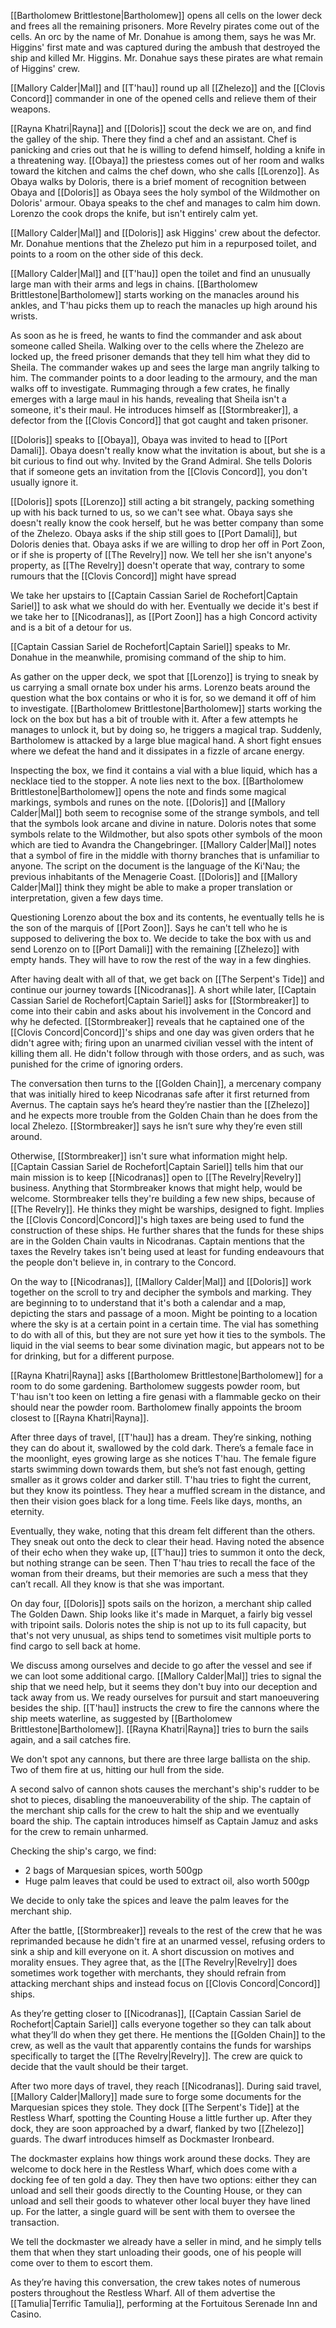 [[Bartholomew Brittlestone|Bartholomew]] opens all cells on the lower deck and frees all the remaining prisoners. More Revelry pirates come out of the cells. An orc by the name of Mr. Donahue is among them, says he was Mr. Higgins' first mate and was captured during the ambush that destroyed the ship and killed Mr. Higgins. Mr. Donahue says these pirates are what remain of Higgins' crew.

[[Mallory Calder|Mal]] and [[T'hau]] round up all [[Zhelezo]] and the [[Clovis Concord]] commander in one of the opened cells and relieve them of their weapons.

[[Rayna Khatri|Rayna]] and [[Doloris]] scout the deck we are on, and find the galley of the ship. There they find a chef and an assistant. Chef is panicking and cries out that he is willing to defend himself, holding a knife in a threatening way. [[Obaya]] the priestess comes out of her room and walks toward the kitchen and calms the chef down, who she calls [[Lorenzo]]. As Obaya walks by Doloris, there is a brief moment of recognition between Obaya and [[Doloris]] as Obaya sees the holy symbol of the Wildmother on Doloris' armour. Obaya speaks to the chef and manages to calm him down. Lorenzo the cook drops the knife, but isn't entirely calm yet.

[[Mallory Calder|Mal]] and [[Doloris]] ask Higgins' crew about the defector. Mr. Donahue mentions that the Zhelezo put him in a repurposed toilet, and points to a room on the other side of this deck.

[[Mallory Calder|Mal]] and [[T'hau]] open the toilet and find an unusually large man with their arms and legs in chains. [[Bartholomew Brittlestone|Bartholomew]] starts working on the manacles around his ankles, and T'hau picks them up to reach the manacles up high around his wrists. 

As soon as he is freed, he wants to find the commander and ask about someone called Sheila. Walking over to the cells where the Zhelezo are locked up, the freed prisoner demands that they tell him what they did to Sheila. The commander wakes up and sees the large man angrily talking to him. The commander points to a door leading to the armoury, and the man walks off to investigate. Rummaging through a few crates, he finally emerges with a large maul in his hands, revealing that Sheila isn't a someone, it's their maul. He introduces himself as [[Stormbreaker]], a defector from the [[Clovis Concord]] that got caught and taken prisoner.

[[Doloris]] speaks to [[Obaya]], Obaya was invited to head to [[Port Damali]]. Obaya doesn't really know what the invitation is about, but she is a bit curious to find out why. Invited by the Grand Admiral. She tells Doloris that if someone gets an invitation from the [[Clovis Concord]], you don't usually ignore it.

[[Doloris]] spots [[Lorenzo]] still acting a bit strangely, packing something up with his back turned to us, so we can't see what. Obaya says she doesn't really know the cook herself, but he was better company than some of the Zhelezo. Obaya asks if the ship still goes to [[Port Damali]], but Doloris denies that. Obaya asks if we are willing to drop her off in Port Zoon, or if she is property of [[The Revelry]] now. We tell her she isn't anyone's property, as [[The Revelry]] doesn't operate that way, contrary to some rumours that the [[Clovis Concord]] might have spread

We take her upstairs to [[Captain Cassian Sariel de Rochefort|Captain Sariel]] to ask what we should do with her. Eventually we decide it's best if we take her to [[Nicodranas]], as [[Port Zoon]] has a high Concord activity and is a bit of a detour for us.

[[Captain Cassian Sariel de Rochefort|Captain Sariel]] speaks to Mr. Donahue in the meanwhile, promising command of the ship to him.

As gather on the upper deck, we spot that [[Lorenzo]] is trying to sneak by us carrying a small ornate box under his arms. Lorenzo beats around the question what the box contains or who it is for, so we demand it off of him to investigate. [[Bartholomew Brittlestone|Bartholomew]] starts working the lock on the box but has a bit of trouble with it. After a few attempts he manages to unlock it, but by doing so, he triggers a magical trap. Suddenly, Bartholomew is attacked by a large blue magical hand. A short fight ensues where we defeat the hand and it dissipates in a fizzle of arcane energy.

Inspecting the box, we find it contains a vial with a blue liquid, which has a necklace tied to the stopper. A note lies next to the box. [[Bartholomew Brittlestone|Bartholomew]] opens the note and finds some magical markings, symbols and runes on the note. [[Doloris]] and [[Mallory Calder|Mal]] both seem to recognise some of the strange symbols, and tell that the symbols look arcane and divine in nature. Doloris notes that some symbols relate to the Wildmother, but also spots other symbols of the moon which are tied to Avandra the Changebringer. [[Mallory Calder|Mal]] notes that a symbol of fire in the middle with thorny branches that is unfamiliar to anyone. The script on the document is the language of the Ki'Nau; the previous inhabitants of the Menagerie Coast. [[Doloris]] and [[Mallory Calder|Mal]] think they might be able to make a proper translation or interpretation, given a few days time.

Questioning Lorenzo about the box and its contents, he eventually tells he is the son of the marquis of [[Port Zoon]]. Says he can't tell who he is supposed to delivering the box to. We decide to take the box with us and send Lorenzo on to [[Port Damali]] with the remaining [[Zhelezo]] with empty hands. They will have to row the rest of the way in a few dinghies.

After having dealt with all of that, we get back on [[The Serpent's Tide]] and continue our journey towards [[Nicodranas]]. A short while later, [[Captain Cassian Sariel de Rochefort|Captain Sariel]] asks for [[Stormbreaker]] to come into their cabin and asks about his involvement in the Concord and why he defected. [[Stormbreaker]] reveals that he captained one of the [[Clovis Concord|Concord]]'s ships and one day was given orders that he didn't agree with; firing upon an unarmed civilian vessel with the intent of killing them all. He didn't follow through with those orders, and as such, was punished for the crime of ignoring orders.

The conversation then turns to the [[Golden Chain]], a mercenary company that was initially hired to keep Nicodranas safe after it first returned from Avernus. The captain says he’s heard they’re nastier than the [[Zhelezo]] and he expects more trouble from the Golden Chain than he does from the local Zhelezo. [[Stormbreaker]] says he isn’t sure why they’re even still around.

Otherwise, [[Stormbreaker]] isn't sure what information might help. [[Captain Cassian Sariel de Rochefort|Captain Sariel]] tells him that our main mission is to keep [[Nicodranas]] open to [[The Revelry|Revelry]] business. Anything that Stormbreaker knows that might help, would be welcome. Stormbreaker tells they're building a few new ships, because of [[The Revelry]]. He thinks they might be warships, designed to fight. Implies the [[Clovis Concord|Concord]]'s high taxes are being used to fund the construction of these ships. He further shares that the funds for these ships are in the Golden Chain vaults in Nicodranas. Captain mentions that the taxes the Revelry takes isn't being used at least for funding endeavours that the people don't believe in, in contrary to the Concord.

On the way to [[Nicodranas]], [[Mallory Calder|Mal]] and [[Doloris]] work together on the scroll to try and decipher the symbols and marking. They are beginning to to understand that it's both a calendar and a map, depicting the stars and passage of a moon. Might be pointing to a location where the sky is at a certain point in a certain time. The vial has something to do with all of this, but they are not sure yet how it ties to the symbols. The liquid in the vial seems to bear some divination magic, but appears not to be for drinking, but for a different purpose.

[[Rayna Khatri|Rayna]] asks [[Bartholomew Brittlestone|Bartholomew]] for a room to do some gardening. Bartholomew suggests powder room, but T'hau isn't too keen on letting a fire genasi with a flammable gecko on their should near the powder room. Bartholomew finally appoints the broom closest to [[Rayna Khatri|Rayna]].

After three days of travel, [[T'hau]] has a dream. They’re sinking, nothing they can do about it, swallowed by the cold dark. There’s a female face in the moonlight, eyes growing large as she notices T'hau. The female figure starts swimming down towards them, but she’s not fast enough, getting smaller as it grows colder and darker still. T'hau tries to fight the current, but they know its pointless. They hear a muffled scream in the distance, and then their vision goes black for a long time. Feels like days, months, an eternity.

Eventually, they wake, noting that this dream felt different than the others. They sneak out onto the deck to clear their head. Having noted the absence of their echo when they wake up, [[T'hau]] tries to summon it onto the deck, but nothing strange can be seen. Then T'hau tries to recall the face of the woman from their dreams, but their memories are such a mess that they can’t recall. All they know is that she was important.

On day four, [[Doloris]] spots sails on the horizon, a merchant ship called The Golden Dawn. Ship looks like it's made in Marquet, a fairly big vessel with tripoint sails. Doloris notes the ship is not up to its full capacity, but that's not very unusual, as ships tend to sometimes visit multiple ports to find cargo to sell back at home.

We discuss among ourselves and decide to go after the vessel and see if we can loot some additional cargo. [[Mallory Calder|Mal]] tries to signal the ship that we need help, but it seems they don't buy into our deception and tack away from us. We ready ourselves for pursuit and start manoeuvering besides the ship. [[T'hau]] instructs the crew to fire the cannons where the ship meets waterline, as suggested by [[Bartholomew Brittlestone|Bartholomew]]. [[Rayna Khatri|Rayna]] tries to burn the sails again, and a sail catches fire.

We don't spot any cannons, but there are three large ballista on the ship. Two of them fire at us, hitting our hull from the side.

A second salvo of cannon shots causes the merchant's ship's rudder to be shot to pieces, disabling the manoeuverability of the ship. The captain of the merchant ship calls for the crew to halt the ship and we eventually board the ship. The captain introduces himself as Captain Jamuz and asks for the crew to remain unharmed.

Checking the ship's cargo, we find:
- 2 bags of Marquesian spices, worth 500gp
- Huge palm leaves that could be used to extract oil, also worth 500gp

We decide to only take the spices and leave the palm leaves for the merchant ship.

After the battle, [[Stormbreaker]] reveals to the rest of the crew that he was reprimanded because he didn't fire at an unarmed vessel, refusing orders to sink a ship and kill everyone on it. A short discussion on motives and morality ensues. They agree that, as the [[The Revelry|Revelry]] does sometimes work together with merchants, they should refrain from attacking merchant ships and instead focus on [[Clovis Concord|Concord]] ships.

As they’re getting closer to [[Nicodranas]], [[Captain Cassian Sariel de Rochefort|Captain Sariel]] calls everyone together so they can talk about what they’ll do when they get there. He mentions the [[Golden Chain]] to the crew, as well as the vault that apparently contains the funds for warships specifically to target the [[The Revelry|Revelry]]. The crew are quick to decide that the vault should be their target.

After two more days of travel, they reach [[Nicodranas]]. During said travel, [[Mallory Calder|Mallory]] made sure to forge some documents for the Marquesian spices they stole. They dock [[The Serpent's Tide]] at the Restless Wharf, spotting the Counting House a little further up. After they dock, they are soon approached by a dwarf, flanked by two [[Zhelezo]] guards. The dwarf introduces himself as Dockmaster Ironbeard.

The dockmaster explains how things work around these docks. They are welcome to dock here in the Restless Wharf, which does come with a docking fee of ten gold a day. They then have two options: either they can unload and sell their goods directly to the Counting House, or they can unload and sell their goods to whatever other local buyer they have lined up. For the latter, a single guard will be sent with them to oversee the transaction. 

We tell the dockmaster we already have a seller in mind, and he simply tells them that when they start unloading their goods, one of his people will come over to them to escort them.

As they’re having this conversation, the crew takes notes of numerous posters throughout the Restless Wharf. All of them advertise the [[Tamulia|Terrific Tamulia]], performing at the Fortuitous Serenade Inn and Casino. 
